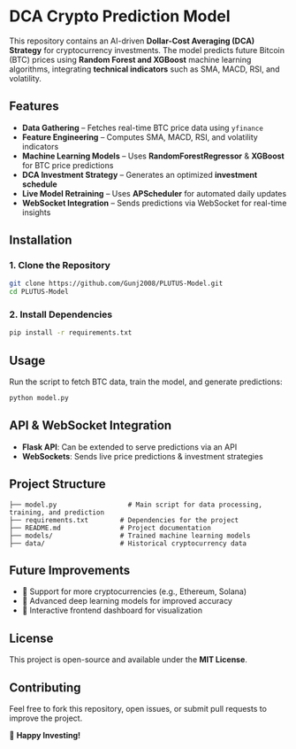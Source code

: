 # **DCA Crypto Prediction Model**

This repository contains an AI-driven **Dollar-Cost Averaging (DCA) Strategy** for cryptocurrency investments. The model predicts future Bitcoin (BTC) prices using **Random Forest and XGBoost** machine learning algorithms, integrating **technical indicators** such as SMA, MACD, RSI, and volatility.

## **Features**
- **Data Gathering** – Fetches real-time BTC price data using `yfinance`
- **Feature Engineering** – Computes SMA, MACD, RSI, and volatility indicators
- **Machine Learning Models** – Uses **RandomForestRegressor** & **XGBoost** for BTC price predictions
- **DCA Investment Strategy** – Generates an optimized **investment schedule**
- **Live Model Retraining** – Uses **APScheduler** for automated daily updates
- **WebSocket Integration** – Sends predictions via WebSocket for real-time insights

## **Installation**
### **1. Clone the Repository**
```bash
git clone https://github.com/Gunj2008/PLUTUS-Model.git
cd PLUTUS-Model
```

### **2. Install Dependencies**
```bash
pip install -r requirements.txt
```

## **Usage**
Run the script to fetch BTC data, train the model, and generate predictions:
```bash
python model.py
```

## **API & WebSocket Integration**
- **Flask API**: Can be extended to serve predictions via an API
- **WebSockets**: Sends live price predictions & investment strategies

## **Project Structure**
```
├── model.py                  # Main script for data processing, training, and prediction
├── requirements.txt        # Dependencies for the project
├── README.md               # Project documentation
├── models/                 # Trained machine learning models
├── data/                   # Historical cryptocurrency data
```

## **Future Improvements**
- 🔹 Support for more cryptocurrencies (e.g., Ethereum, Solana)
- 🔹 Advanced deep learning models for improved accuracy
- 🔹 Interactive frontend dashboard for visualization

## **License**
This project is open-source and available under the **MIT License**.

## **Contributing**
Feel free to fork this repository, open issues, or submit pull requests to improve the project.

🚀 **Happy Investing!**

